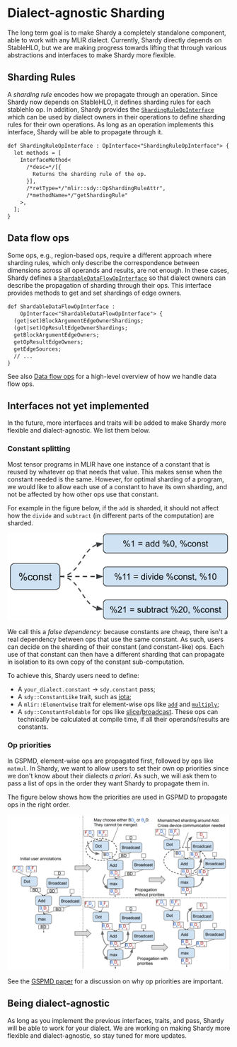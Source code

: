 # Dialect-agnostic Sharding

The long term goal is to make Shardy a completely standalone component, able to work with any MLIR dialect. Currently,
Shardy directly depends on StableHLO, but we are making progress towards lifting that through various
abstractions and interfaces to make Shardy more flexible.

## Sharding Rules

A _sharding rule_ encodes how we propagate through an operation. Since Shardy now depends on StableHLO, it defines
sharding rules for each stablehlo op. In addition, Shardy provides the [`ShardingRuleOpInterface`](./sdy_op_interfaces#shardingruleopinterface_shardingruleopinterface)
which can be used by dialect owners in their operations to define sharding rules for their own operations. As long as an
operation implements this interface, Shardy will be able to propagate through it.

```mlir
def ShardingRuleOpInterface : OpInterface<"ShardingRuleOpInterface"> {
  let methods = [
    InterfaceMethod<
      /*desc=*/[{
        Returns the sharding rule of the op.
      }],
      /*retType=*/"mlir::sdy::OpShardingRuleAttr",
      /*methodName=*/"getShardingRule"
    >,
  ];
}
```

## Data flow ops

Some ops, e.g., region-based ops, require a different approach where sharding rules, which only describe the correspondence between dimensions across all
operands and results, are not enough. In these cases, Shardy defines a [`ShardableDataFlowOpInterface`](./sdy_op_interfaces#shardabledataflowopinterface_shardabledataflowopinterface)
so that dialect owners can describe the propagation of sharding through their ops. This interface provides
methods to get and set shardings of edge owners.

```mlir
def ShardableDataFlowOpInterface :
    OpInterface<"ShardableDataFlowOpInterface"> {
  (get|set)BlockArgumentEdgeOwnerShardings;
  (get|set)OpResultEdgeOwnerShardings;
  getBlockArgumentEdgeOwners;
  getOpResultEdgeOwners;
  getEdgeSources;
  // ...
}
```

See also [Data flow ops](./propagation#data-flow-ops) for a high-level overview of how we handle data flow ops.

## Interfaces not yet implemented

In the future, more interfaces and traits will be added to make Shardy more flexible and dialect-agnostic. We list them
below.

### Constant splitting

Most tensor programs in MLIR have one instance of a constant that is reused by whatever op that needs that value. This
makes sense when the constant needed is the same. However, for optimal sharding of a program, we would like to allow
each use of a constant to have its own sharding, and not be affected by how other ops use that constant.

For example in the figure below, if the `add` is sharded, it should not affect how the `divide` and `subtract` (in
different parts of the computation) are sharded.

![Constant Splitting](images/constant_splitting.png)

We call this a _false dependency_: because constants are cheap, there isn't a real dependency between ops that use the
same constant. As such, users can decide on the sharding of their constant (and constant-like) ops. Each use of that
constant can then have a different sharding that can propagate in isolation to its own copy of the constant sub-computation.

To achieve this, Shardy users need to define:
- A `your_dialect.constant` -> `sdy.constant` pass;
- A `sdy::ConstantLike` trait, such as [iota](https://openxla.org/stablehlo/spec#iota);
- A `mlir::Elementwise` trait for element-wise ops like [`add`](https://openxla.org/stablehlo/spec#add) and [`multiply`](https://openxla.org/stablehlo/spec#multiply);
- A `sdy::ConstantFoldable` for ops like [slice](https://openxla.org/stablehlo/spec#slice)/[broadcast](https://openxla.org/stablehlo/spec#broadcast_in_dim). These ops can technically be calculated at compile time, if all
  their operands/results are constants.

### Op priorities

In GSPMD, element-wise ops are propagated first, followed by ops like `matmul`. In Shardy, we want to allow users to
set their own op priorities since we don't know about their dialects _a priori_. As such, we will ask them to pass a
list of ops in the order they want Shardy to propagate them in.

The figure below shows how the priorities are used in GSPMD to propagate ops in the right order.

![Op Priorities. See GSPMD paper for why op priorities are important](images/op_priorities.png)

See the [GSPMD paper](https://arxiv.org/abs/2105.04663) for a discussion on why op priorities are important.

## Being dialect-agnostic

As long as you implement the previous interfaces, traits, and pass, Shardy will be able to work for your dialect. We
are working on making Shardy more flexible and dialect-agnostic, so stay tuned for more updates.
